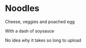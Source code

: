 # Noodles

Cheese, veggies and poached egg

With a dash of soysauce

No idea why it takes so long to upload